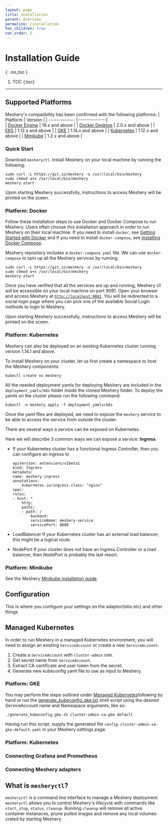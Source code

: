 ```yaml
---
layout: page
title: Installation
parent: Overview
permalink: /installation
has_children: true
nav_order: 2
---
```

# Installation Guide
{: .no_toc }

1. TOC
{:toc}

---
## Supported Platforms

Meshery's compatibility has been confirmed with the following platforms:
| Platform      | Version       |
| ------------- |:-------------:|   
| [Docker Engine](#docker) | 19.x and above |
| [Docker Desktop](#docker) | 2.0.x and above |
| [EKS](#eks) | 1.12.x and above |
| [GKE](#gke) | 1.14.x and above |
| [Kubernetes](#kubernetes) | 1.12.x and above |
| [Minikube](#minikube) | 1.2.x and above |

### Quick Start 
Download `mesheryctl`. Install Meshery on your local machine by running the following:

```
sudo curl -L https://git.io/meshery -o /usr/local/bin/meshery
sudo chmod a+x /usr/local/bin/meshery
meshery start
```
Upon starting Meshery successfully, instructions to access Meshery will be printed on the sceen.

### Platform: Docker <a name="docker"></a>
Follow these installation steps to use Docker and Docker Compose to run Meshery. Users often choose this installation approach in order to run Meshery on their local machine. If you need to install `docker`, see [Getting Started with Docker](https://docs.docker.com/get-started/) and if you need to install `docker-compose`, see [Installing Docker Compose](https://docs.docker.com/compose/install/). 

Meshery repository includes a `docker-compose.yaml` file. We can use `docker-compose` to spin up all the Meshery services by running:
```
sudo curl -L https://git.io/meshery -o /usr/local/bin/meshery
sudo chmod a+x /usr/local/bin/meshery
meshery start
```

Once you have verified that all the services are up and running, Meshery UI will be accessible on your local machine on port 9081. Open your browser and access Meshery at [`http://localhost:9081`](http://localhost:9081).
You will be redirected to a social login page where you can pick one of the available Social Login methods to login to Meshery.

Upon starting Meshery successfully, instructions to access Meshery will be printed on the sceen.

### Platform: Kubernetes <a name="kubernetes"></a>
Meshery can also be deployed on an existing Kubernetes cluster running version 1.14.1 and above.

To install Meshery on your cluster, let us first create a namespace to host the Meshery components:
```
kubectl create ns meshery
```

All the needed deployment yamls for deploying Meshery are included in the `deployment_yamls/k8s` folder inside the cloned Meshery folder. To deploy the yamls on the cluster please run the following command:
```
kubectl -n meshery apply -f deployment_yamls/k8s
```
Once the yaml files are deployed, we need to expose the `meshery` service to be able to access the service from outside the cluster. 

There are several ways a service can be exposed on Kubernetes. 

Here we will describe 3 common ways we can expose a service:
**Ingress**
  * If your Kubernetes cluster has a functional Ingress Controller, then you can configure an ingress to 
    ```
    apiVersion: extensions/v1beta1
    kind: Ingress
    metadata:
    name: meshery-ingress
    annotations:
        kubernetes.io/ingress.class: "nginx"
    spec:
    rules:
    - host: *
        http:
        paths:
        - path: /
            backend:
            serviceName: meshery-service
            servicePort: 8080

    ```
* LoadBalancer
    If your Kubernetes cluster has an external load balancer, this might be a logical route.

* NodePort
    If your cluster does not have an Ingress Controller or a load balancer, then NodePort is probably the last resort.

### Platform: Minikube <a name="minikube"></a>
See the Meshery [Minikube installation guide](minikube).
## Configuration
This is where you configure your settings on the adaptor(Istio etc) and other things 

## Managed Kubernetes <a name="managedk8s"></a>
In order to run Meshery in a managed Kubernetes environment, you will need to assign an existing `ServiceAccount` or create a new `ServiceAccount`:

1. Create a `ServiceAccount` with `cluster-admin` role.
1. Get secret name from `ServiceAccount`.
1. Extract CA certificate and user token from the secret.
1. Generate new kubeconfig yaml file to use as input to Meshery.

### Platform: GKE <a name="gke"></a>
You may perform the steps outlined under [Managed Kubernetes](#managedk8s)following by hand or run the [generate_kubeconfig_gke.txt](https://github.com/layer5io/meshery/files/3166324/generate_kubeconfig_gke.txt) shell script using the desired ServiceAccount name and Namespace arguments, like so:

`./generate_kubeconfig_gke.sh cluster-admin-sa-gke default`

Having run this script, supply the generated file `config-cluster-admin-sa-gke-default.yaml` in your Meshery settings page.

### Platform: Kubernetes <a name="eks"></a>

### Connecting Grafana and Prometheus

### Connecting Meshery adapters

## What is `mesheryctl`?
`mesheryctl` is a command line interface to manage a Meshery deployment. `mesheryctl` allows you to control Meshery's lifecycle with commands like `start`, `stop`, `status`, `cleanup`. Running `cleanup` will remove all active container instanaces, prune pulled images and remove any local volumes crated by starting Meshery.